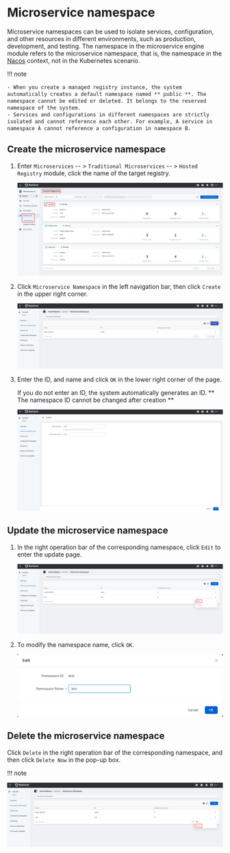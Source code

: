 # Microservice namespace

Microservice namespaces can be used to isolate services, configuration, and other resources in different environments, such as production, development, and testing. The namespace in the microservice engine module refers to the microservice namespace, that is, the namespace in the [Nacos](https://nacos.io/docs/what-is-nacos.html) context, not in the Kubernetes scenario.

!!! note

    - When you create a managed registry instance, the system automatically creates a default namespace named ** public **. The namespace cannot be edited or deleted. It belongs to the reserved namespace of the system.
    - Services and configurations in different namespaces are strictly isolated and cannot reference each other. For example, A service in namespace A cannot reference a configuration in namespace B.

## Create the microservice namespace

1. Enter `Microservices` -- > `Traditional Microservices` -- > `Hosted Registry` module, click the name of the target registry.

   ![](../../images/ns-1.png)

2. Click `Microservice Namespace` in the left navigation bar, then click `Create` in the upper right corner.

   ![](../../images/create-ns-1.png)

3. Enter the ID, and name and click `OK` in the lower right corner of the page.

    If you do not enter an ID, the system automatically generates an ID. ** The namespace ID cannot be changed after creation **

   ![](../../images/create-ns-2.png)

## Update the microservice namespace

1. In the right operation bar of the corresponding namespace, click `Edit` to enter the update page.

   ![](../../images/update-ns-1.png)

2. To modify the namespace name, click `OK`.

   ![](../../images/update-ns-2.png)

## Delete the microservice namespace

Click `Delete` in the right operation bar of the corresponding namespace, and then click `Delete Now` in the pop-up box.

!!! note


![](../../images/delete-ns-1.png)